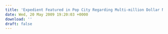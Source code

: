 ```yaml
---
title: 'Expedient Featured in Pop City Regarding Multi-million Dollar North Side Data Center'
date: Wed, 20 May 2009 19:20:03 +0000
download: ''
draft: false
---
```


